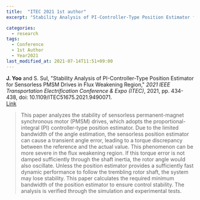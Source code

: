 ```yaml
---
title:  "ITEC 2021 1st author"
excerpt: "Stability Analysis of PI-Controller-Type Position Estimator for Sensorless PMSM Drives in Flux Weakening Region."

categories:
  - research
tags:
  - Conference
  - 1st Author
  - Year2021
last_modified_at: 2021-07-14T11:51+09:00
---
```


**J. Yoo** and S. Sul, "Stability Analysis of PI-Controller-Type Position Estimator for Sensorless PMSM Drives in Flux Weakening Region," 
*2021 IEEE Transportation Electrification Conference & Expo (ITEC)*, 2021, pp. 434-438, doi: 10.1109/ITEC51675.2021.9490071.  
[Link](https://ieeexplore.ieee.org/document/9490071)  
  
>This paper analyzes the stability of sensorless permanent-magnet synchronous motor (PMSM) drives, which adopts the proportional-integral (PI) controller-type position estimator. 
>Due to the limited bandwidth of the angle estimation, the sensorless position estimator can cause a transient angle error, 
>leading to a torque discrepancy between the reference and the actual value. This phenomenon can be more severe in the flux weakening region. 
>If this torque error is not damped sufficiently through the shaft inertia, the rotor angle would also oscillate. 
>Unless the position estimator provides a sufficiently fast dynamic performance to follow the trembling rotor shaft, the system may lose stability. 
>This paper calculates the required minimum bandwidth of the position estimator to ensure control stability. The analysis is verified through the simulation and experimental tests. 
